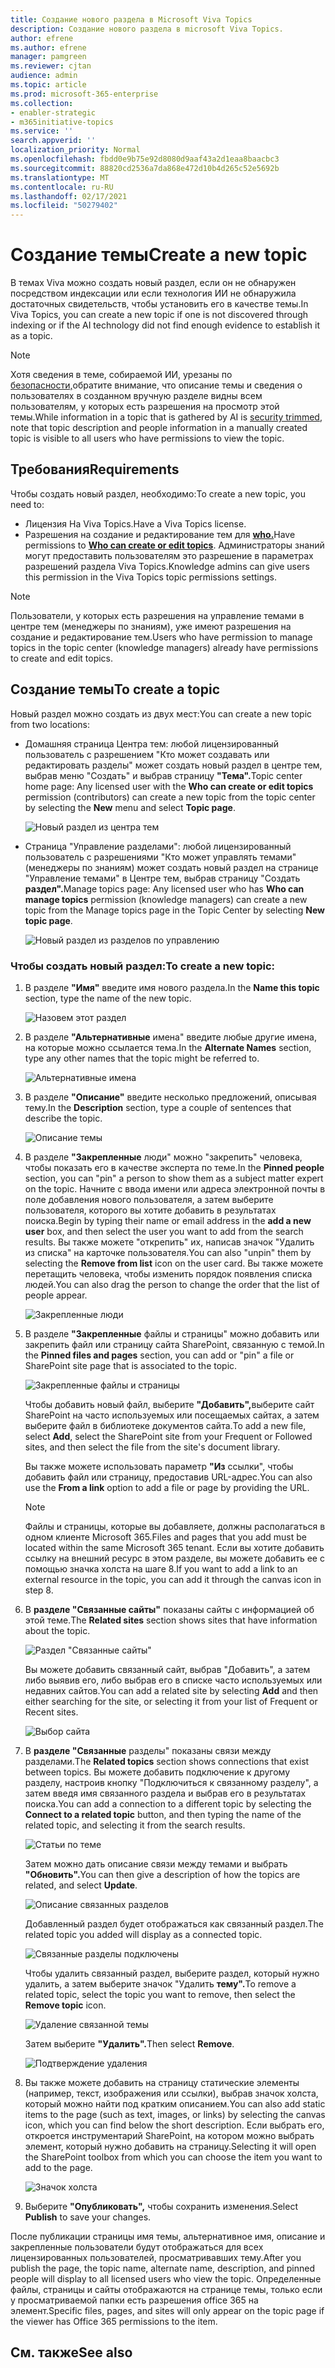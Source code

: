 ```yaml
---
title: Создание нового раздела в Microsoft Viva Topics
description: Создание нового раздела в microsoft Viva Topics.
author: efrene
ms.author: efrene
manager: pamgreen
ms.reviewer: cjtan
audience: admin
ms.topic: article
ms.prod: microsoft-365-enterprise
ms.collection:
- enabler-strategic
- m365initiative-topics
ms.service: ''
search.appverid: ''
localization_priority: Normal
ms.openlocfilehash: fbdd0e9b75e92d8080d9aaf43a2d1eaa8baacbc3
ms.sourcegitcommit: 88820cd2536a7da868e472d10b4d265c52e5692b
ms.translationtype: MT
ms.contentlocale: ru-RU
ms.lasthandoff: 02/17/2021
ms.locfileid: "50279402"
---
```

# <a name="create-a-new-topic"></a><span data-ttu-id="c48df-103">Создание темы</span><span class="sxs-lookup"><span data-stu-id="c48df-103">Create a new topic</span></span> 

<span data-ttu-id="c48df-104">В темах Viva можно создать новый раздел, если он не обнаружен посредством индексации или если технология ИИ не обнаружила достаточных свидетельств, чтобы установить его в качестве темы.</span><span class="sxs-lookup"><span data-stu-id="c48df-104">In Viva Topics, you can create a new topic if one is not discovered through indexing or if the AI technology did not find enough evidence to establish it as a topic.</span></span>

> [!Note] 
> <span data-ttu-id="c48df-105">Хотя сведения в теме, собираемой ИИ, урезаны по [безопасности,](topic-experiences-security-trimming.md)обратите внимание, что описание темы и сведения о пользователях в созданном вручную разделе видны всем пользователям, у которых есть разрешения на просмотр этой темы.</span><span class="sxs-lookup"><span data-stu-id="c48df-105">While information in a topic that is gathered by AI is [security trimmed](topic-experiences-security-trimming.md), note that topic description and people information in a manually created topic is visible to all users who have permissions to view the topic.</span></span> 


## <a name="requirements"></a><span data-ttu-id="c48df-106">Требования</span><span class="sxs-lookup"><span data-stu-id="c48df-106">Requirements</span></span>

<span data-ttu-id="c48df-107">Чтобы создать новый раздел, необходимо:</span><span class="sxs-lookup"><span data-stu-id="c48df-107">To create a new topic, you need to:</span></span>
- <span data-ttu-id="c48df-108">Лицензия На Viva Topics.</span><span class="sxs-lookup"><span data-stu-id="c48df-108">Have a Viva Topics license.</span></span>
- <span data-ttu-id="c48df-109">Разрешения на создание и редактирование тем для [**who.**](https://docs.microsoft.com/microsoft-365/knowledge/topic-experiences-user-permissions)</span><span class="sxs-lookup"><span data-stu-id="c48df-109">Have permissions to [**Who can create or edit topics**](https://docs.microsoft.com/microsoft-365/knowledge/topic-experiences-user-permissions).</span></span> <span data-ttu-id="c48df-110">Администраторы знаний могут предоставить пользователям это разрешение в параметрах разрешений раздела Viva Topics.</span><span class="sxs-lookup"><span data-stu-id="c48df-110">Knowledge admins can give users this permission in the Viva Topics topic permissions settings.</span></span> 

> [!Note] 
> <span data-ttu-id="c48df-111">Пользователи, у которых есть разрешения на управление темами в центре тем (менеджеры по знаниям), уже имеют разрешения на создание и редактирование тем.</span><span class="sxs-lookup"><span data-stu-id="c48df-111">Users who have permission to manage topics in the topic center (knowledge managers) already have permissions to create and edit topics.</span></span>

## <a name="to-create-a-topic"></a><span data-ttu-id="c48df-112">Создание темы</span><span class="sxs-lookup"><span data-stu-id="c48df-112">To create a topic</span></span>

<span data-ttu-id="c48df-113">Новый раздел можно создать из двух мест:</span><span class="sxs-lookup"><span data-stu-id="c48df-113">You can create a new topic from two locations:</span></span>

- <span data-ttu-id="c48df-114">Домашняя страница Центра тем:  любой лицензированный пользователь с разрешением "Кто может создавать или редактировать <b></b> разделы" может создать новый раздел в центре тем, выбрав меню "Создать" и выбрав страницу <b>"Тема".</b></span><span class="sxs-lookup"><span data-stu-id="c48df-114">Topic center home page: Any licensed user with the **Who can create or edit topics** permission (contributors) can create a new topic from the topic center by selecting the <b>New</b> menu and select <b>Topic page</b>.</span></span></br> 

    ![Новый раздел из центра тем](../media/knowledge-management/new-topic.png) </br> 

- <span data-ttu-id="c48df-116">Страница "Управление разделами":  любой лицензированный пользователь с разрешениями "Кто может управлять темами" (менеджеры по знаниям) может создать новый раздел на странице "Управление темами" в Центре тем, выбрав страницу "Создать <b>раздел".</b></span><span class="sxs-lookup"><span data-stu-id="c48df-116">Manage topics page:  Any licensed user who has **Who can manage topics** permission (knowledge managers) can create a new topic from the Manage topics page in the Topic Center by selecting <b>New topic page</b>.</span></span></br> 

    ![Новый раздел из разделов по управлению](../media/knowledge-management/new-topic-topic-center.png) </br> 

### <a name="to-create-a-new-topic"></a><span data-ttu-id="c48df-118">Чтобы создать новый раздел:</span><span class="sxs-lookup"><span data-stu-id="c48df-118">To create a new topic:</span></span>

1. <span data-ttu-id="c48df-119">В разделе **"Имя"** введите имя нового раздела.</span><span class="sxs-lookup"><span data-stu-id="c48df-119">In the **Name this topic** section, type the name of the new topic.</span></span>

    ![Назовем этот раздел](../media/knowledge-management/k-new-topic-page.png) </br> 


2. <span data-ttu-id="c48df-121">В разделе <b>"Альтернативные</b> имена" введите любые другие имена, на которые можно ссылается тема.</span><span class="sxs-lookup"><span data-stu-id="c48df-121">In the <b>Alternate Names</b> section, type any other names that the topic might be referred to.</span></span> 

    ![Альтернативные имена](../media/knowledge-management/alt-names.png) </br> 
3. <span data-ttu-id="c48df-123">В разделе <b>"Описание"</b> введите несколько предложений, описывая тему.</span><span class="sxs-lookup"><span data-stu-id="c48df-123">In the <b>Description</b> section, type a couple of sentences that describe the topic.</span></span> 

    ![Описание темы](../media/knowledge-management/description.png)</br>

4. <span data-ttu-id="c48df-125">В разделе <b>"Закрепленные</b> люди" можно "закрепить" человека, чтобы показать его в качестве эксперта по теме.</span><span class="sxs-lookup"><span data-stu-id="c48df-125">In the <b>Pinned people</b> section, you can "pin" a person to show them as a subject matter expert on the topic.</span></span> <span data-ttu-id="c48df-126">Начните с ввода имени или <b></b> адреса электронной почты в поле добавления нового пользователя, а затем выберите пользователя, которого вы хотите добавить в результатах поиска.</span><span class="sxs-lookup"><span data-stu-id="c48df-126">Begin by typing their name or email address in the <b>add a new user</b> box, and then select the user you want to add from the search results.</span></span> <span data-ttu-id="c48df-127">Вы также можете "открепить" <b></b> их, написав значок "Удалить из списка" на карточке пользователя.</span><span class="sxs-lookup"><span data-stu-id="c48df-127">You can also "unpin" them by selecting the <b>Remove from list</b> icon on the user card.</span></span> <span data-ttu-id="c48df-128">Вы также можете перетащить человека, чтобы изменить порядок появления списка людей.</span><span class="sxs-lookup"><span data-stu-id="c48df-128">You can also drag the person to change the order that the list of people appear.</span></span>
 
    ![Закрепленные люди](../media/knowledge-management/pinned-people.png)</br>


5. <span data-ttu-id="c48df-130">В разделе <b>"Закрепленные</b> файлы и страницы" можно добавить или закрепить файл или страницу сайта SharePoint, связанную с темой.</span><span class="sxs-lookup"><span data-stu-id="c48df-130">In the <b>Pinned files and pages</b> section, you can add or "pin" a file or SharePoint site page that is associated to the topic.</span></span>

   ![Закрепленные файлы и страницы](../media/knowledge-management/pinned-files-and-pages.png)</br>
 
    <span data-ttu-id="c48df-132">Чтобы добавить новый файл, выберите <b>"Добавить",</b>выберите сайт SharePoint на часто используемых или посещаемых сайтах, а затем выберите файл в библиотеке документов сайта.</span><span class="sxs-lookup"><span data-stu-id="c48df-132">To add a new file, select <b>Add</b>, select the SharePoint site from your Frequent or Followed sites, and then select the file from the site's document library.</span></span>

    <span data-ttu-id="c48df-133">Вы также можете использовать параметр <b>"Из</b> ссылки", чтобы добавить файл или страницу, предоставив URL-адрес.</span><span class="sxs-lookup"><span data-stu-id="c48df-133">You can also use the <b>From a link</b> option to add a file or page by providing the URL.</span></span> 

    > [!Note] 
    > <span data-ttu-id="c48df-134">Файлы и страницы, которые вы добавляете, должны располагаться в одном клиенте Microsoft 365.</span><span class="sxs-lookup"><span data-stu-id="c48df-134">Files and pages that you add must be located within the same Microsoft 365 tenant.</span></span> <span data-ttu-id="c48df-135">Если вы хотите добавить ссылку на внешний ресурс в этом разделе, вы можете добавить ее с помощью значка холста на шаге 8.</span><span class="sxs-lookup"><span data-stu-id="c48df-135">If you want to add a link to an external resource in the topic, you can add it through the canvas icon in step 8.</span></span>


6.  <span data-ttu-id="c48df-136">В <b>разделе "Связанные сайты"</b> показаны сайты с информацией об этой теме.</span><span class="sxs-lookup"><span data-stu-id="c48df-136">The <b>Related sites</b> section shows sites that have information about the topic.</span></span> 

    ![Раздел "Связанные сайты"](../media/knowledge-management/related-sites.png)</br>

    <span data-ttu-id="c48df-138">Вы можете добавить связанный <b></b> сайт, выбрав "Добавить", а затем либо выявив его, либо выбрав его в списке часто используемых или недавних сайтов.</span><span class="sxs-lookup"><span data-stu-id="c48df-138">You can add a related site by selecting <b>Add</b> and then either searching for the site, or selecting it from your list of Frequent or Recent sites.</span></span></br>
    
    ![Выбор сайта](../media/knowledge-management/sites.png)</br>

7. <span data-ttu-id="c48df-140">В <b>разделе "Связанные</b> разделы" показаны связи между разделами.</span><span class="sxs-lookup"><span data-stu-id="c48df-140">The <b>Related topics</b> section shows connections that exist between topics.</span></span> <span data-ttu-id="c48df-141">Вы можете добавить подключение к другому <b></b> разделу, настроив кнопку "Подключиться к связанному разделу", а затем введя имя связанного раздела и выбрав его в результатах поиска.</span><span class="sxs-lookup"><span data-stu-id="c48df-141">You can add a connection to a different topic by selecting the <b>Connect to a related topic</b> button, and then typing the name of the related topic, and selecting it from the search results.</span></span> 

   ![Статьи по теме](../media/knowledge-management/related-topic.png)</br>  

    <span data-ttu-id="c48df-143">Затем можно дать описание связи между темами и выбрать <b>"Обновить".</b></span><span class="sxs-lookup"><span data-stu-id="c48df-143">You can then give a description of how the topics are related, and select <b>Update</b>.</span></span></br>

   ![Описание связанных разделов](../media/knowledge-management/related-topics-update.png)</br> 

   <span data-ttu-id="c48df-145">Добавленный раздел будет отображаться как связанный раздел.</span><span class="sxs-lookup"><span data-stu-id="c48df-145">The related topic you added will display as a connected topic.</span></span>

   ![Связанные разделы подключены](../media/knowledge-management/related-topics-final.png)</br> 

   <span data-ttu-id="c48df-147">Чтобы удалить связанный раздел, выберите раздел, который нужно удалить, а затем выберите значок "Удалить <b>тему".</b></span><span class="sxs-lookup"><span data-stu-id="c48df-147">To remove a related topic, select the topic you want to remove, then select the <b>Remove topic</b> icon.</span></span></br>
 
   ![Удаление связанной темы](../media/knowledge-management/remove-related.png)</br>  

   <span data-ttu-id="c48df-149">Затем выберите <b>"Удалить".</b></span><span class="sxs-lookup"><span data-stu-id="c48df-149">Then select <b>Remove</b>.</span></span></br>

   ![Подтверждение удаления](../media/knowledge-management/remove-related-confirm.png)</br> 
     
 


8. <span data-ttu-id="c48df-151">Вы также можете добавить на страницу статические элементы (например, текст, изображения или ссылки), выбрав значок холста, который можно найти под кратким описанием.</span><span class="sxs-lookup"><span data-stu-id="c48df-151">You can also add static items to the page (such as text, images, or links) by selecting the canvas icon, which you can find below the short description.</span></span> <span data-ttu-id="c48df-152">Если выбрать его, откроется инструментарий SharePoint, на котором можно выбрать элемент, который нужно добавить на страницу.</span><span class="sxs-lookup"><span data-stu-id="c48df-152">Selecting it will open the SharePoint toolbox from which you can choose the item you want to add to the page.</span></span>

   ![Значок холста](../media/knowledge-management/webpart-library.png)</br> 


9. <span data-ttu-id="c48df-154">Выберите **"Опубликовать",** чтобы сохранить изменения.</span><span class="sxs-lookup"><span data-stu-id="c48df-154">Select **Publish** to save your changes.</span></span> 

<span data-ttu-id="c48df-155">После публикации страницы имя темы, альтернативное имя, описание и закрепленные пользователи будут отображаться для всех лицензированных пользователей, просматривавших тему.</span><span class="sxs-lookup"><span data-stu-id="c48df-155">After you publish the page, the topic name, alternate name, description, and pinned people will display to all licensed users who view the topic.</span></span> <span data-ttu-id="c48df-156">Определенные файлы, страницы и сайты отображаются на странице темы, только если у просматриваемой папки есть разрешения office 365 на элемент.</span><span class="sxs-lookup"><span data-stu-id="c48df-156">Specific files, pages, and sites will only appear on the topic page if the viewer has Office 365 permissions to the item.</span></span> 



## <a name="see-also"></a><span data-ttu-id="c48df-157">См. также</span><span class="sxs-lookup"><span data-stu-id="c48df-157">See also</span></span>



  






